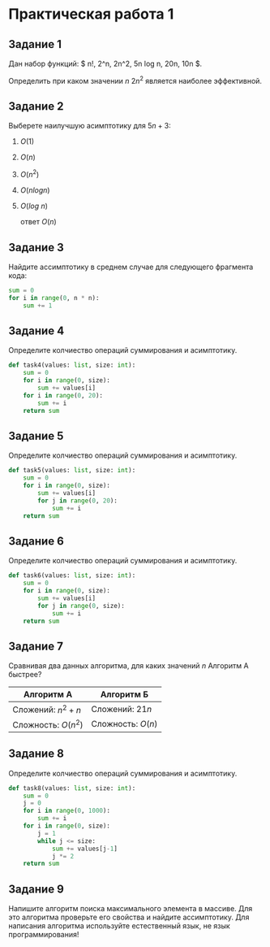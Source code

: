 # Практическая работа 1

## Задание 1

Дан набор функций: $
n!, 2^n, 2n^2, 5n log n, 20n, 10n
$.

Определить при каком значении $n$ $2n^2$ является наиболее эффективной.

## Задание 2
Выберете наилучшую асимптотику для $5n+3$:
1. $O(1)$
1. $O(n)$
1. $O(n^2)$
1. $O(n log n)$
1. $O(log~n)$

   ответ $O(n)$

## Задание 3

Найдите ассимптотику в среднем случае для следующего фрагмента кода:

```python
sum = 0
for i in range(0, n * n):
    sum += 1
```

## Задание 4

Определите колчиество операций суммирования и асимптотику.

```python
def task4(values: list, size: int):
    sum = 0
    for i in range(0, size):
        sum += values[i]
    for i in range(0, 20):
        sum += i
    return sum
```

## Задание 5

Определите колчиество операций суммирования и асимптотику.

```python
def task5(values: list, size: int):
    sum = 0
    for i in range(0, size):
        sum += values[i]
        for j in range(0, 20):
            sum += i
    return sum
```

## Задание 6

Определите колчиество операций суммирования и асимптотику.

```python
def task6(values: list, size: int):
    sum = 0
    for i in range(0, size):
        sum += values[i]
        for j in range(0, size):
            sum += i
    return sum
```

## Задание 7

Сравнивая два данных алгоритма, для каких значений $n$ Алгоритм А быстрее?

Алгоритм А | Алгоритм Б
---|---
Сложений: $n^2+n$ | Сложений: $21n$
Сложность: $O(n^2)$| Сложность: $O(n)$

## Задание 8

Определите колчиество операций суммирования и асимптотику.

```python
def task8(values: list, size: int):
    sum = 0
    j = 0
    for i in range(0, 1000):
        sum += i
    for i in range(0, size):
        j = 1
        while j <= size:
            sum += values[j-1]
            j *= 2
    return sum
```

## Задание 9

Напишите алгоритм поиска максимального элемента в массиве. Для это алгоритма проверьте его свойства и найдите ассимптотику.
Для написания алгоритма используйте естественный язык, не язык программирования!
